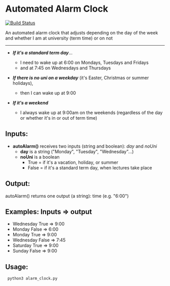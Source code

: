 # Automated Alarm Clock
[![Build Status](https://travis-ci.com/dave-light/alarm-clock.svg?token=8VzQcFZGdx7xQoVYeEZv&branch=master)](https://travis-ci.com/dave-light/alarm-clock)

An automated alarm clock that adjusts depending on the day of the week and whether I am at university (term time) or on not

----------
* ***If it's a standard term day***...
  * I need to wake up at 6:00 on Mondays, Tuesdays and Fridays
  * and at 7:45 on Wednesdays and Thursdays
* ***If there is no uni on a weekday*** (it's Easter, Christmas or summer holidays),
  * then I can wake up at 9:00

* ***If it's a weekend***
  * I always wake up at 9:00am on the weekends (regardless of the day or whether it's in or out of term time)

**Inputs:**
----------
* **autoAlarm()** receives two inputs (string and boolean): *day* and *noUni*
  * **day** is a string ("Monday", "Tuesday", "Wednesday"...)
  * **noUni** is a boolean
    * True = if it's a vacation, holiday, or summer
    * False = if it's a standard term day, when lectures take place

**Output:**
------------
autoAlarm() returns one output (a string): time (e.g. "6:00")

**Examples:**
Inputs => output
--------------------------------
* Wednesday True => 9:00
* Monday False => 6:00
* Monday True => 9:00
* Wednesday False => 7:45
* Saturday True => 9:00
* Sunday False => 9:00

**Usage:**
--------------------------------
``` python3 alarm_clock.py```